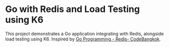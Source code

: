# Go with Redis and Load Testing using K6

This project demonstrates a Go application integrating with Redis, alongside load testing using K6. Inspired by [Go Programming - Redis- CodeBangkok]([https://www.youtube.com/watch?v=4EBhkFWN16w&t=2s]).
